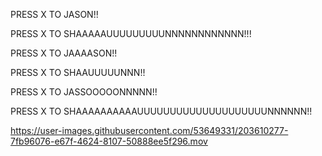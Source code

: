 PRESS X TO JASON!!

PRESS X TO SHAAAAAUUUUUUUUUNNNNNNNNNNNN!!!

PRESS X TO JAAAASON!!

PRESS X TO SHAAUUUUUNNN!!

PRESS X TO JASSOOOOONNNNN!!

PRESS X TO SHAAAAAAAAAAUUUUUUUUUUUUUUUUUUUUNNNNNN!!



https://user-images.githubusercontent.com/53649331/203610277-7fb96076-e67f-4624-8107-50888ee5f296.mov


